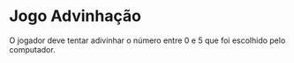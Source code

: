 # Jogo Advinhação
O jogador deve tentar adivinhar o número entre 0 e 5 que foi escolhido pelo computador.
